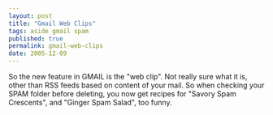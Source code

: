 ```yaml
---
layout: post
title: "Gmail Web Clips"
tags: aside gmail spam
published: true
permalink: gmail-web-clips
date: 2005-12-09
---
```


So the new feature in GMAIL is the "web clip".  Not really sure what it is, other than RSS feeds based on content of your mail.  So when checking your SPAM folder before deleting, you now get recipes for "Savory Spam Crescents", and "Ginger Spam Salad", too funny.
